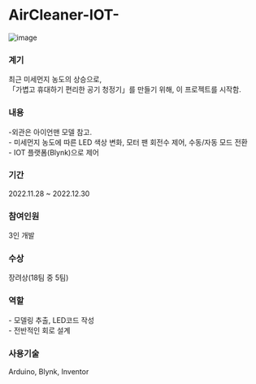 # AirCleaner-IOT-
![image](https://github.com/user-attachments/assets/6c9b5c0c-c790-4a01-8e7b-556b517d0b76)

<div>
  <h3>계기</h3>
</div>
<div>
  최근 미세먼지 농도의 상승으로,
  <br>
「가볍고 휴대하기 편리한 공기 청정기」를 만들기 위해, 이 프로젝트를 시작함.
</div>
<div>
  <h3>내용</h3>
</div>
<div>
-외관은 아이언맨 모델 참고.
<br>
- 미세먼지 농도에 따른 LED 색상 변화, 모터 팬 회전수 제어,
수동/자동 모드 전환
  <br>
- IOT 플랫폼(Blynk)으로 제어
<br>
</div>
  <h3>기간</h3>
<div>
  2022.11.28 ~ 2022.12.30
</div>
  <h3>참여인원</h3>
<div>
  3인 개발
</div>
  <h3>수상</h3>
<div>
  장려상(18팀 중 5팀)
</div>
  <h3>역할</h3>
<div>
- 모델링 추출, LED코드 작성
  <br>
- 전반적인 회로 설계
</div>
  <h3>사용기술</h3>
<div>
Arduino, Blynk, Inventor 
</div>

